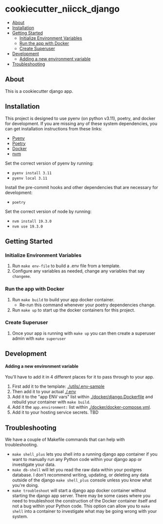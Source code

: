 # cookiecutter_niicck_django

- [About](#about)
- [Installation](#installation)
- [Getting Started](#getting-started)
  - [Initialize Environment Variables](#initialize-environment-variables)
  - [Run the app with Docker](#run-the-app-with-docker)
  - [Create Superuser](#create-superuser)
- [Development](#development)
    - [Adding a new environment variable](#adding-a-new-environment-variable)
- [Troubleshooting](#troubleshooting)

## About

This is a cookiecutter django app.

## Installation

This project is designed to use pyenv (on python v3.11), poetry, and docker for development. If you are missing any of these system dependencies, you can get installation instructions from these links:

- [Pyenv](https://github.com/pyenv/pyenv#installation)
- [Poetry](https://python-poetry.org/docs/)
- [Docker](https://docs.docker.com/get-docker/)
- [nvm](https://nodejs.org/en/download/package-manager/#nvm)

Set the correct version of pyenv by running:
- `pyenv install 3.11`
- `pyenv local 3.11`

Install the pre-commit hooks and other dependencies that are necessary for development:
- `poetry`

Set the correct version of node by running:
- `nvm install 19.3.0`
- `nvm use 19.3.0`


## Getting Started

### Initialize Environment Variables
1. Run `make env-file` to build a .env file from a template.
2. Configure any variables as needed, change any variables that say `changeme`.

### Run the app with Docker
1. Run `make build` to build your app docker container.
   - Re-run this command whenever your poetry dependencies change.
2. Run `make up` to start up the docker containers for this project.

### Create Superuser
1. Once your app is running with `make up` you can then create a superuser admin with `make superuser`


## Development

#### Adding a new environment variable
You'll have to add it in 4 different places for it to pass through to your app.
1. First add it to the template: [./utils/.env-sample](./utils/.env-sample)
2. Then add it to your actual [./.env](./.env)
3. Add it to the "app ENV vars" list within [./docker/django.Dockerfile](./docker/django.Dockerfile) and rebuild your container with `make build`.
4. Add it the `app.environment:` list within [./docker/docker-compose.yml](./docker/docker-compose.yml).
5. Add it to your hosting service secrets. TBD

## Troubleshooting

We have a couple of Makefile commands that can help with troubleshooting.

- `make shell_plus` lets you shell into a running django app container if you want to manually run any Python code within your django app or investigate your data.
- `make db-shell` will let you read the raw data within your postgres database. I don't recommend writing, updating, or deleting any data outside of the django `make shell_plus` console unless you know what you're doing.
- `make troubleshoot` will start a django app docker container without starting the django app server. There may be some cases where you need to troubleshoot the construction of the Docker container itself and not a bug within your Python code. This option can allow you to `make shell` into a container to investigate what may be going wrong with your system.
